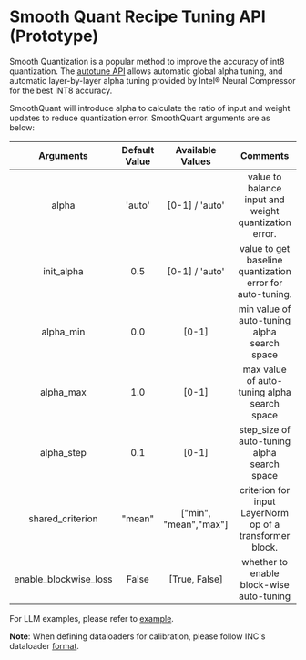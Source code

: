 Smooth Quant Recipe Tuning API (Prototype)
=============================================

Smooth Quantization is a popular method to improve the accuracy of int8 quantization. The [autotune API](../api_doc.html#ipex.quantization.autotune) allows automatic global alpha tuning, and automatic layer-by-layer alpha tuning provided by Intel® Neural Compressor for the best INT8 accuracy.

SmoothQuant will introduce alpha to calculate the ratio of input and weight updates to reduce quantization error. SmoothQuant arguments are as below:

|     Arguments    | Default Value |    Available Values   |                         Comments                          |
|:----------------:|:-------------:|:---------------------:|:-----------------------------------------------------------:|
|       alpha      |     'auto'    |     [0-1] / 'auto'    |   value to balance input and weight quantization error.   |
|   init_alpha  |      0.5      |     [0-1] / 'auto'    | value to get baseline quantization error for auto-tuning. |
|     alpha_min    |      0.0      |         [0-1]         |         min value of auto-tuning alpha search space         |
|     alpha_max    |      1.0      |         [0-1]         |         max value of auto-tuning alpha search space         |
|    alpha_step    |      0.1      |         [0-1]         |         step_size of auto-tuning alpha search space         |
| shared_criterion |     "mean"    | ["min", "mean","max"] |   criterion for input LayerNorm op of a transformer block.  |
|   enable_blockwise_loss   |     False     |     [True, False]     |          whether to enable block-wise auto-tuning          |

For LLM examples, please refer to [example](https://github.com/intel/intel-extension-for-pytorch/tree/v2.2.0%2Bcpu/examples/cpu/inference/python/llm).

**Note**: When defining dataloaders for calibration, please follow INC's dataloader [format](https://github.com/intel/neural-compressor/blob/master/docs/source/dataloader.md).
